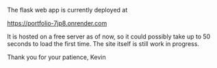 The flask web app is currently deployed at 

https://portfolio-7jp8.onrender.com


It is hosted on a free server as of now, so it could possibly take up to 50 seconds to load the first time.
The site itself is still work in progress.

Thank you for your patience, 
Kevin
